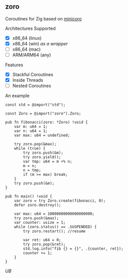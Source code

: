 ## zoro

Coroutines for Zig based on [minicoro](https://github.com/edubart/minicoro)

Architectures Supported
- [X] x86_64 (linux)
- [X] x86_64 (win) *as a wrapper*
- [ ] x86_64 (mac)
- [ ] ARM/ARM64 (any)

Features
- [X] Stackful Coroutines
- [X] Inside Threads
- [ ] Nested Coroutines

An example
```Zig
const std = @import("std");

const Zoro = @import("zoro").Zoro;

pub fn fibonacci(zoro: *Zoro) !void {
    var m: u64 = 1;
    var n: u64 = 1;
    var max: u64 = undefined;

    try zoro.pop(&max);
    while (true) {
        try zoro.push(&m);
        try zoro.yield();
        var tmp: u64 = m +% n;
        m = n;
        n = tmp;
        if (m >= max) break;
    }
    try zoro.push(&m);
}

pub fn main() !void {
    var zoro = try Zoro.create(fibonacci, 0);
    defer zoro.destroy();

    var max: u64 = 10000000000000000000;
    try zoro.push(&max);
    var counter: usize = 1;
    while (zoro.status() == .SUSPENDED) {
        try zoro.restart(); //resume

        var ret: u64 = 0;
        try zoro.pop(&ret);
        std.log.info("fib {} = {}", .{counter, ret});
        counter += 1;
    }
}
```
*UB*

